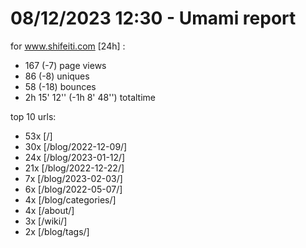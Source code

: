 # 08/12/2023 12:30 - Umami report
for www.shifeiti.com [24h] :

 - 167 (-7) page views
 - 86 (-8) uniques
 - 58 (-18) bounces
 - 2h 15' 12'' (-1h 8' 48'') totaltime


top 10 urls:
 - 53x [/]
 - 30x [/blog/2022-12-09/]
 - 24x [/blog/2023-01-12/]
 - 21x [/blog/2022-12-22/]
 - 7x [/blog/2023-02-03/]
 - 6x [/blog/2022-05-07/]
 - 4x [/blog/categories/]
 - 4x [/about/]
 - 3x [/wiki/]
 - 2x [/blog/tags/]


